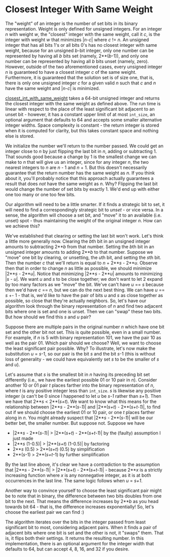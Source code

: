 # Closest Integer With Same Weight

The "weight" of an integer is the number of set bits in its binary representation.  Weight is only defined for unsigned integers.  For an integer *n* with weight *w*, the "closest" integer with the same weight, call it *c*, is the integer with weight *w* that minimizes |*n*-*c*| where *c* != *n*. An unsigned integer that has all bits 1's or all bits 0's has no closest integer with same weight, because for an unsigned *b*-bit integer, only one number can be represented by having all *b* bits set (namely, 2\*\*(*b*-1)), and only one number can be represented by having all *b* bits unset (namely, zero).  However, outside of the two aforementioned cases, every unsigned integer *n* is guaranteed to have a closest integer *c* of the same weight.  Furthermore, it is guaranteed that the solution set is of size one, that is, there is only one unsigned integer *c* for a given valid *n* such that *c* and *n* have the same weight and |*n*-*c*| is minimized.

[closest_int_with_same_weight](https://github.com/hlpostman/challenges/blob/master/closest_int_with_same_weight/closest_int_with_same_weight.py) takes a 64-bit unsigned integer and returns the closest integer with the same weight as defined above.  The run time is linear with respect to the place of the least significant bit adjacent to an unset bit - however, it has a constant upper limit of at most `int_size`, an optional argument that defaults to 64 and accepts some smaller alternative integer widths.  Space complexity is constant - the return integer is stored when it is computed for clarity, but this takes constant space and nothing else is stored.

We initialize the number we'll return to the number passed.  We could get an integer close to *n* by just flipping the last bit in *n*, adding or subtracting 1.  That sounds good because a change by 1 is the smallest change we can make to *n* that will give us an integer, since for any integer *n*, the two nearest integers to *n* are *n* - 1 and *n* + 1.  But this doesn't necessarily guarantee that the return number has the same weight as *n*.  If you think about it, you'll probably notice that this approach actually guarantees a result that does *not* have the same weight as *n*.  Why?  Flipping the last bit would change the number of set bits by exactly 1.  We'd end up with either one too many or one too few bits.

Our algorithm will need to be a little smarter.  If it finds a strategic bit to set, it will need to find a correspondingly strategic bit to *unset* - or vice versa.  In a sense, the algorithm will choose a set bit, and "move" it to an available (i.e. unset) spot - thus maintaining the weight of the original integer *n*.  How can we achieve this?  

We've established that clearing or setting the last bit won't work.  Let's think a little more generally now.   Clearing the *b*th bit in an unsigned integer amounts to subtracting 2\*\**b* from that number.  Setting the *b*th bit in an unsigned integer amounts to adding 2\*\**b* to that number.  Suppose we "move" one bit by clearing, or unsetting, the *u*th bit, and setting the *s*th bit.  Then the number *c* that we'll return is equal to *n* + 2\*\**s* - 2\*\**u*.  Observe then that in order to change *n* as little as possible, we should minimize |2\*\**s* - 2\*\**u*|.  Notice that minimizing |2\*\**s* - 2\*\**u*| amounts to minimizing |*s* - *u*|.  We want *u* and *s* to be close together; we don't want to let 2 expand by too many factors as we "move" the bit.  We've can't have *u* == *s* because then we'd have *c* == *n*, but we can do the next best thing.  We can have *u* == *s* +- 1 - that is, we'd like to have the pair of bits *u* and *s* as close together as possible, so close that they're actually neighbors.  So, let's have our algorithm look through the binary representation of *n* and find two adjacent bits where one is set and one is unset.  Then we can "swap" these two bits.  But how should we find this *s* and *u* pair?

Suppose there are multiple pairs in the original number *n* which have one bit set and the other bit not set.  This is quite possible, even in a small number.  For example, if *n* is 5 with binary representation 101, we have the pair 10 as well as the pair 01.  Which pair should we choose?  Well, we want to choose the least significant pair possible.  Why?  To illustrate, let's now make the substitution *u* = *s*-1, so our pair is the bit *s* and the bit *s*-1 (this is without loss of generality - we could have equivalently set *s* to be the smaller of *s* and *u*).  

Let's assume that *s* is the smallest bit in *n* having its preceding bit set differently (i.e., we have the earliest possible 01 or 10 pair in *n*).   Consider another 10 or 01 pair *t* places farther into the binary representation of *n*, where *t* is any positive integer less than `int_size`.  *s* is likewise any positive integer (*s* can't be 0 since I happened to let *u* be *s-1* rather than *s+1*).  Then we have that 2\*\**s* < 2\*\*(*s+t*).  We want to know what this means for the relationship between |2\*\**s* - 2\*\*(*s-1*)| and |2\*\*(*s+t*) - 2\*\*(*s+t-1*)|, to find out if we should choose the earliest 01 or 10 pair, or one *t* places farther along in *n*.  You might already suspect that |2\*\**s* - 2\*\*(*s-1*)| will be our better bet, the smaller number.  But suppose not.  Suppose we have
- |2\*\**s* - 2\*\*(*s-1*)| > |2\*\*(*s+t*) - 2\*\*(*s+t-1*)| by the (faulty) assumption I just made
- |2\*\**s* (1-0.5)| > |2\*\*(*s+t*) (1-0.5)| by factoring
- 2\*\**s* (0.5) > 2\*\*(*s+t*) (0.5) by simplification
- 2\*\*(*s*-1) > 2\*\*(*s+t*-1) by further simplification

By the last line above, it's clear we have a contradiction to the assumption that |2\*\**s* - 2\*\*(*s-1*)| > |2\*\*(*s+t*) - 2\*\*(*s+t-1*)| - because 2\*\**x* is a strictly increasing function where *x* is any nonnegative integer, as it is at both occurrences in the last line.  The same logic follows when *u* = *s+1*.

Another way to convince yourself to choose the least significant pair might be to note that in binary, the difference between two bits doubles from one bit to the next.  That means the difference increases by 2\*\**b* as you head towards bit 64 - that is, the difference increases exponentially!  So, let's choose the earliest pair we can find :)

The algorithm iterates over the bits in the integer passed from least significant bit to most, considering adjacent pairs.  When it finds a pair of adjacent bits where one bit is set and the other is not, it "swaps" them.  That is, it flips both their settings.  It returns the resulting number.  In this implementation, there is an optional argument for the integer width that defaults to 64, but can accept 4, 8, 16, and 32 if you desire.
